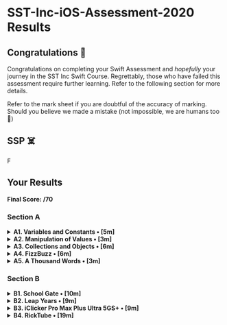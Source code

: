 #  SST-Inc-iOS-Assessment-2020 Results

## Congratulations 🎉

Congratulations on completing your Swift Assessment and *hopefully* your journey in the SST Inc Swift Course. Regrettably, those who have failed this assessment require further learning. Refer to the following section for more details.

Refer to the mark sheet if you are doubtful of the accuracy of marking. Should you believe we made a mistake (not impossible, we are humans too 💩)

## SSP ☠️

F

## Your Results

**Final Score: /70**

### Section A

<details>
<summary><strong>A1. Variables and Constants • [5m]</strong></summary>

1. Create a variable, called `rickrolls`, and set it to the number of times you have been rick-rolled by your fellow iOS teachers (any number works). `[1m]`

```swift
var rickrolls = 1
```

*Correct*

---

2. Create a constant of the type `Double`, called `magicNumber`, and set it to `3`. `[2m]`

---

3. What is the difference between a variable and a constant? `[2m]`

</details>

<details>
<summary><strong>A2. Manipulation of Values • [3m]</strong></summary>

1. `(x + x)` as a `String`. `[1m]`

---

2. `x`²¹. `[1m]`

---

3. Last digit of `x`. `[1m]`

</details>

<details>
<summary><strong>A3. Collections and Objects • [6m]</strong></summary>

1. Define a structure (struct) called `Teacher` with the properties: `name`, `wearsGlasses`, and an **optional** value: `watchColor`, with the most appropriate types based on the table above. `[2m]`

---

2. Create an array called `teachers` containing multiple instances of `Teacher` using the details provided in the table above. `[2m]`

---

3. For each `name` in the array declared previously, add `" is the best"` to the end of the `name`, and print it out individually. `[2m]`

</details>

<details>
<summary><strong>A4. FizzBuzz • [6m]</strong></summary>

1. Create a function called `fizzBuzz` which takes a parameter `number` of type `Int` and returns a `String` ("Fizz", "Buzz", "FizzBuzz", or the number itself) based on the conditions above. Refer to the sample Input/Output. `[4m]`

---

2. Hence, **using the function you created above**, print out the corresponding values when the numbers 1 to 50 are input, each on a new line. `[2m]`

</details>

<details>
<summary><strong>A5. A Thousand Words • [3m]</strong></summary>

1. Given an image view, `imageView`, and an image called `wheres_waldo` in `Assets.xcassets`, display the image. `[1m]`

---

2. Adjust the `contentMode` value of the image such that the entire image can be viewed, without getting cropped, while keeping the aspect ratio (not stretched/squashed). `[1m]`

---

3. What is the difference between `UIImageView` and `UIImage`? Why are we unable to use them interchangeably? `[1m]`

</details>

### Section B

<details>
<summary><strong>B1. School Gate • [10m]</strong></summary>

1. Given the variables above, write a set of conditions that tell the gate whether or not to unlock. `[5m]`

---

2. Assuming the day starts when the program runs, write a program to keep track of the number of seconds elapsed (passed), printing the value every second. `[5m]`

</details>

<details>
<summary><strong>B2. Leap Years • [9m]</strong></summary>

1. Kesler's bugged code is shown below. There are **5 errors** present. Fix them. `[5m]`

---

2. What is this feature called? How is it useful? How can Kesler get rid of it? `[2m]`

---

3. What might have caused the SIGABRT error, assuming that the app ran fine before he edited his Storyboard? Is a SIGTERM error the same as a SIGABRT error? When does a SIGTERM error occur. `[2m]`

</details>

<details>
<summary><strong>B3. iClicker Pro Max Plus Ultra 5GS+ • [9m]</strong></summary>

1. Label is to be set to your name when the program runs initially. `[1m]`
2. Border radius of the button is to be set to `15`. `[1m]`
3. Background color of the button should change to a random color each time the button is pressed. `[2m]`
4. Label should display the number of times the button has been clicked whenever the button is tapped. `[1m]`
5. Every 17 clicks,
    * Label should be set to the time in seconds since the first click, e.g. `"30s"`. `[2m]`
    * Text on the button is to be set to `"Yay"` (Hint: The correct answer requires setting text for the `.normal` state). `[1m]`
    * Reset the text on the button back to +1 after the next click. `[1m]`

</details>

<details>
<summary><strong>B4. RickTube • [19m]</strong></summary>

1. Create a new iOS App (use Swift and Storyboard) with `Xcode.app`. Save it in the test directory you previously downloaded. `[1m]`
2. Open `Main.storyboard` and create the user interface based on the specifications below. `[18m]`

</details>
